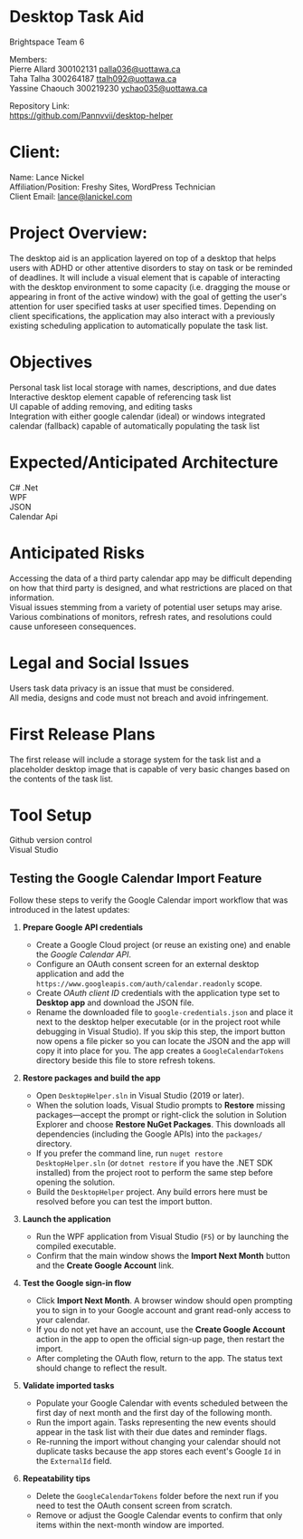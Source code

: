 # Desktop Task Aid

Brightspace Team 6 

Members: <br>
Pierre Allard 300102131 palla036@uottawa.ca<br>
Taha Talha 300264187 ttalh092@uottawa.ca<br>
Yassine Chaouch 300219230 ychao035@uottawa.ca<br>

Repository Link:<br>
https://github.com/Pannvvii/desktop-helper

# Client: 
Name: Lance Nickel <br>
Affiliation/Position: Freshy Sites, WordPress Technician <br>
Client Email: lance@lanickel.com <br>

# Project Overview:

The desktop aid is an application layered on top of a desktop that helps users with ADHD or other attentive disorders to stay on task or be reminded of deadlines. It will include a visual element that is capable of interacting with the desktop environment to some capacity (i.e. dragging the mouse or appearing in front of the active window) with the goal of getting the user's attention for user specified tasks at user specified times. Depending on client specifications, the application may also interact with a previously existing scheduling application to automatically populate the task list.

# Objectives
Personal task list local storage with names, descriptions, and due dates<br>
Interactive desktop element capable of referencing task list<br>
UI capable of adding removing, and editing tasks<br>
Integration with either google calendar (ideal) or windows integrated calendar (fallback) capable of automatically populating the task list<br>

# Expected/Anticipated Architecture
C# .Net<br>
WPF<br>
JSON<br>
Calendar Api<br>

# Anticipated Risks
Accessing the data of a third party calendar app may be difficult depending on how that third party is designed, and what restrictions are placed on that information.<br>
Visual issues stemming from a variety of potential user setups may arise. Various combinations of monitors, refresh rates, and resolutions could cause unforeseen consequences.<br>

# Legal and Social Issues
Users task data privacy is an issue that must be considered. <br>
All media, designs and code must not breach and avoid infringement.<br>

# First Release Plans
The first release will include a storage system for the task list and a placeholder desktop image that is capable of very basic changes based on the contents of the task list. <br>

# Tool Setup
Github version control<br>
Visual Studio<br>

## Testing the Google Calendar Import Feature

Follow these steps to verify the Google Calendar import workflow that was introduced in the latest updates:

1. **Prepare Google API credentials**
   - Create a Google Cloud project (or reuse an existing one) and enable the *Google Calendar API*.
   - Configure an OAuth consent screen for an external desktop application and add the `https://www.googleapis.com/auth/calendar.readonly` scope.
   - Create *OAuth client ID* credentials with the application type set to **Desktop app** and download the JSON file.
   - Rename the downloaded file to `google-credentials.json` and place it next to the desktop helper executable (or in the project root while debugging in Visual Studio). If you skip this step, the import button now opens a file picker so you can locate the JSON and the app will copy it into place for you. The app creates a `GoogleCalendarTokens` directory beside this file to store refresh tokens.

2. **Restore packages and build the app**
   - Open `DesktopHelper.sln` in Visual Studio (2019 or later).
   - When the solution loads, Visual Studio prompts to **Restore** missing packages—accept the prompt or right-click the solution in Solution Explorer and choose **Restore NuGet Packages**. This downloads all dependencies (including the Google APIs) into the `packages/` directory.
   - If you prefer the command line, run `nuget restore DesktopHelper.sln` (or `dotnet restore` if you have the .NET SDK installed) from the project root to perform the same step before opening the solution.
   - Build the `DesktopHelper` project. Any build errors here must be resolved before you can test the import button.

3. **Launch the application**
   - Run the WPF application from Visual Studio (`F5`) or by launching the compiled executable.
   - Confirm that the main window shows the **Import Next Month** button and the **Create Google Account** link.

4. **Test the Google sign-in flow**
   - Click **Import Next Month**. A browser window should open prompting you to sign in to your Google account and grant read-only access to your calendar.
   - If you do not yet have an account, use the **Create Google Account** action in the app to open the official sign-up page, then restart the import.
   - After completing the OAuth flow, return to the app. The status text should change to reflect the result.

5. **Validate imported tasks**
   - Populate your Google Calendar with events scheduled between the first day of next month and the first day of the following month.
   - Run the import again. Tasks representing the new events should appear in the task list with their due dates and reminder flags.
   - Re-running the import without changing your calendar should not duplicate tasks because the app stores each event's Google `Id` in the `ExternalId` field.

6. **Repeatability tips**
   - Delete the `GoogleCalendarTokens` folder before the next run if you need to test the OAuth consent screen from scratch.
   - Remove or adjust the Google Calendar events to confirm that only items within the next-month window are imported.
